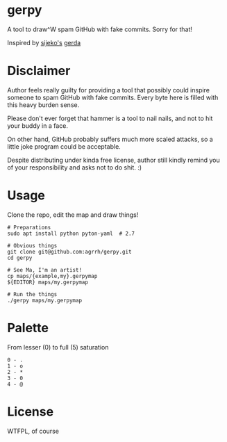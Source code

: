 # gerpy

A tool to draw^W spam GitHub with fake commits. Sorry for that!

Inspired by [sijeko's](https://github.com/sijeko) [gerda](https://github.com/sijeko/gerda)

# Disclaimer

Author feels really guilty for providing a tool that possibly could inspire someone to spam GitHub with fake commits. Every byte here is filled with this heavy burden sense.

Please don't ever forget that hammer is a tool to nail nails, and not to hit your buddy in a face.

On other hand, GitHub probably suffers much more scaled attacks, so a little joke program could be acceptable.

Despite distributing under kinda free license, author still kindly remind you of your responsibility and asks not to do shit. :)

# Usage

Clone the repo, edit the map and draw things!

```
# Preparations
sudo apt install python pyton-yaml  # 2.7

# Obvious things
git clone git@github.com:agrrh/gerpy.git
cd gerpy

# See Ma, I'm an artist!
cp maps/{example,my}.gerpymap
${EDITOR} maps/my.gerpymap

# Run the things
./gerpy maps/my.gerpymap
```

# Palette

From lesser (0) to full (5) saturation

```
0 - .
1 - o
2 - *
3 - 0
4 - @
```

# License

WTFPL, of course
